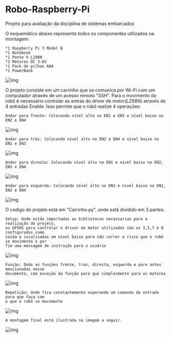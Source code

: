 # Robo-Raspberry-Pi
Projeto para avaliação da disciplina de sistemas embarcados

O esquemático abaixo representa todos os componentes utilizados na montagem:
```
*1 Raspberry Pi 3 Model B
*1 Notebook
*1 Ponte H L298N
*2 Motores DC 3-6V
*1 Pack de pilhas AAA
*1 PowerBank
```

![img](https://github.com/DaviDosCompiuter/Robo-Raspberry-Pi/blob/main/Esquematico.png)

O projeto consiste em um carrinho que se comunica por Wi-Fi com um computador através de um acesso remoto "SSH". Para o movimento do robô é necessário controlar as entras do driver de motor(L298N) através de 4 entradas Enable. Isso permite que o robô realize 4 operações:
```
Andar para frente: Colocando nível alto no EN1 e EN3 e nível baixo no EN2 e EN4
```

![img](https://github.com/DaviDosCompiuter/Robo-Raspberry-Pi/blob/main/R1.png)

```
Andar para trás: Colocando nível alto no EN2 e EN4 e nível baixo no EN1 e EN3
```

![img](https://github.com/DaviDosCompiuter/Robo-Raspberry-Pi/blob/main/R2.png)

```
Andar para direita: Colocando nível alto no EN1 e nível baixo no EN2, EN3 e EN4
```

![img](https://github.com/DaviDosCompiuter/Robo-Raspberry-Pi/blob/main/R3.png)
```
Andar para esquerda: Colocando nível alto no EN3 e nível baixo no EN1, EN2 e EN4
```

![img](https://github.com/DaviDosCompiuter/Robo-Raspberry-Pi/blob/main/R4.png)

O codigo do projeto está em "Carrinho.py", onde está dividido em 3 partes:

```
Setup: Onde estão importadas as bibliotecas necessarias para a realização do projeto,
os GPIOS para controlar o driver de motor utilizados são os 3,5,7 e 8 configurados como
saída e inializadas em nível baixo para não correr o risco que o robô se movimente e por
fim uma mensagem de instrução para o usuário
```

![img](https://github.com/DaviDosCompiuter/Robo-Raspberry-Pi/blob/main/C1.png)


```
Função: Onde as funções frente, tras, direita, esquerda e pare antes mencionadas nesse 
documento, com exceção da função pare que simplesmente para os motores
```

![img](https://github.com/DaviDosCompiuter/Robo-Raspberry-Pi/blob/main/C2.png)



```
Repetição: Onde fica constantemente esperando um comando de entrada para que faça com 
o que o robô se movimente
```

![img](https://github.com/DaviDosCompiuter/Robo-Raspberry-Pi/blob/main/C3.png)

```
A montagem final está ilustrada na imagem a seguir.
```

![img](https://github.com/DaviDosCompiuter/Robo-Raspberry-Pi/blob/main/Montagem.jpg)
